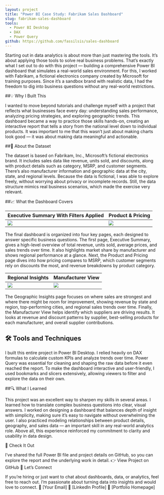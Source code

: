 ```yaml
---
layout: project
title: "Power BI Case Study: Fabrikam Sales Dashboard"
slug: fabrikam-sales-dashboard
tools:
  - Power BI Desktop
  - DAX
  - Power Query
github: https://github.com/fassilsis/sales-dashboard
---
```




Starting out in data analytics is about more than just mastering the tools. It’s about applying those tools to solve real business problems. That’s exactly what I set out to do with this project — building a comprehensive Power BI dashboard that simulates a real-world sales environment. For this, I worked with Fabrikam, a fictional electronics company created by Microsoft for training purposes. Since it’s a sandbox brand with realistic data, I had the freedom to dig into business questions without any real-world restrictions.

##💡 Why I Built This

I wanted to move beyond tutorials and challenge myself with a project that reflects what businesses face every day: understanding sales performance, analyzing pricing strategies, and exploring geographic trends. This dashboard became a way to practice those skills hands-on, creating an interactive report that tells a story from the national level down to individual products. It was important to me that this wasn’t just about making charts look good — it was about making data meaningful and actionable.

##🏢 About the Dataset

The dataset is based on Fabrikam, Inc., Microsoft’s fictional electronics brand. It includes sales data like revenue, units sold, and discounts, along with product details such as category, MSRP, and customer segments. There’s also manufacturer information and geographic data at the city, state, and regional levels. Because the data is fictional, I was able to explore freely, without worrying about privacy or incomplete records. Still, the data structure mimics real business scenarios, which made the exercise very relevant.

##📈 What the Dashboard Covers

| Executive Summary With Filters Applied | Product & Pricing |
|----------------------------|-------------------|
| ![](https://raw.githubusercontent.com/fassilsis/screenshots/executive-summary-with-filters-on.png) | ![](https://raw.githubusercontent.com/fassilsis/screenshots/ppa.png) |

The final dashboard is organized into four key pages, each designed to answer specific business questions. The first page, Executive Summary, gives a high-level overview of total revenue, units sold, average prices, and sales trends over time. It also highlights market share by manufacturer and shows regional performance at a glance. Next, the Product and Pricing page dives into how pricing compares to MSRP, which customer segments rely on discounts the most, and revenue breakdowns by product category. 

| Regional Insights | Manufacturer View |
|-------------------|-------------------|
| ![](https://raw.githubusercontent.com/fassilsis/screenshots/gra.png) | ![](https://raw.githubusercontent.com/fassilsis/screenshots/msi.png) |

The Geographic Insights page focuses on where sales are strongest and where there might be room for improvement, showing revenue by state and region, top-performing cities, and regional sales trends over time. Finally, the Manufacturer View helps identify which suppliers are driving results. It looks at revenue and discount patterns by supplier, best-selling products for each manufacturer, and overall supplier contributions.

## 🛠️ Tools and Techniques

I built this entire project in Power BI Desktop. I relied heavily on DAX formulas to calculate custom KPIs and analyze trends over time. Power Query was essential for cleaning and shaping the raw data before it even reached the report. To make the dashboard interactive and user-friendly, I used bookmarks and slicers extensively, allowing viewers to filter and explore the data on their own.

##🔍 What I Learned

This project was an excellent way to sharpen my skills in several areas. I learned how to translate complex business questions into clear, visual answers. I worked on designing a dashboard that balances depth of insight with simplicity, making sure it’s easy to navigate without overwhelming the user. I also practiced modeling relationships between product details, geography, and sales data — an important skill in any real-world analytics role. Above all, this experience reinforced my commitment to clarity and usability in data design.

🔗 Check It Out

I’ve shared the full Power BI file and project details on GitHub, so you can explore the report and the underlying work in detail. 👉 View Project on GitHub
💬 Let’s Connect

If you’re hiring or just want to chat about dashboards, data, or analytics, feel free to reach out. I’m passionate about turning data into insights and would love to connect. 📧 [Your Email] 💼 [LinkedIn Profile] 📁 [Portfolio Homepage]


